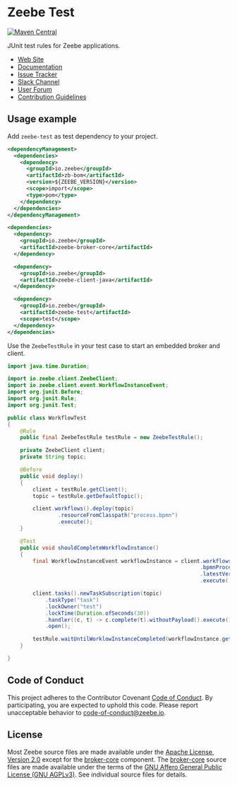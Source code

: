 # Zeebe Test


[![Maven Central](https://maven-badges.herokuapp.com/maven-central/io.zeebe/zeebe-test/badge.svg)](https://maven-badges.herokuapp.com/maven-central/io.zeebe/zeebe-test)


JUnit test rules for Zeebe applications.

* [Web Site](https://zeebe.io)
* [Documentation](https://docs.zeebe.io)
* [Issue Tracker](https://github.com/zeebe-io/zeebe/issues)
* [Slack Channel](https://zeebe-slackin.herokuapp.com/)
* [User Forum](https://forum.zeebe.io)
* [Contribution Guidelines](/CONTRIBUTING.md)

## Usage example

Add `zeebe-test` as test dependency to your project.

```xml
<dependencyManagement>
  <dependencies>
    <dependency>
      <groupId>io.zeebe</groupId>
      <artifactId>zb-bom</artifactId>
      <version>${ZEEBE_VERSION}</version>
      <scope>import</scope>
      <type>pom</type>
    </dependency>
  </dependencies>
</dependencyManagement>

<dependencies>
  <dependency>
    <groupId>io.zeebe</groupId>
    <artifactId>zeebe-broker-core</artifactId>
  </dependency>

  <dependency>
    <groupId>io.zeebe</groupId>
    <artifactId>zeebe-client-java</artifactId>
  </dependency>

  <dependency>
    <groupId>io.zeebe</groupId>
    <artifactId>zeebe-test</artifactId>
    <scope>test</scope>
  </dependency>
</dependencies>
```

Use the `ZeebeTestRule` in your test case to start an embedded broker and client.

```java
import java.time.Duration;

import io.zeebe.client.ZeebeClient;
import io.zeebe.client.event.WorkflowInstanceEvent;
import org.junit.Before;
import org.junit.Rule;
import org.junit.Test;

public class WorkflowTest
{
    @Rule
    public final ZeebeTestRule testRule = new ZeebeTestRule();

    private ZeebeClient client;
    private String topic;

    @Before
    public void deploy()
    {
        client = testRule.getClient();
        topic = testRule.getDefaultTopic();

        client.workflows().deploy(topic)
                .resourceFromClasspath("process.bpmn")
                .execute();
    }

    @Test
    public void shouldCompleteWorkflowInstance()
    {
        final WorkflowInstanceEvent workflowInstance = client.workflows().create(topic)
                                                             .bpmnProcessId("process")
                                                             .latestVersion()
                                                             .execute();

        client.tasks().newTaskSubscription(topic)
            .taskType("task")
            .lockOwner("test")
            .lockTime(Duration.ofSeconds(30))
            .handler((c, t) -> c.complete(t).withoutPayload().execute())
            .open();

        testRule.waitUntilWorklowInstanceCompleted(workflowInstance.getWorkflowInstanceKey());
    }

}
```

## Code of Conduct

This project adheres to the Contributor Covenant [Code of
Conduct](/CODE_OF_CONDUCT.md). By participating, you are expected to uphold
this code. Please report unacceptable behavior to code-of-conduct@zeebe.io.

## License

Most Zeebe source files are made available under the [Apache License, Version
2.0](/LICENSE) except for the [broker-core][] component. The [broker-core][]
source files are made available under the terms of the [GNU Affero General
Public License (GNU AGPLv3)][agpl]. See individual source files for
details.

[broker-core]: https://github.com/zeebe-io/zeebe/tree/master/broker-core
[agpl]: https://github.com/zeebe-io/zeebe/blob/master/GNU-AGPL-3.0
